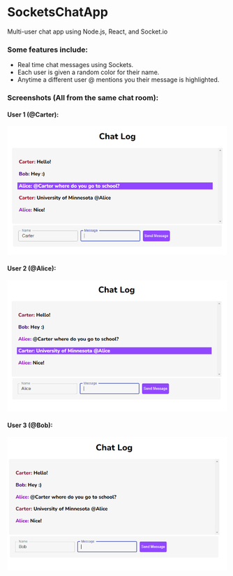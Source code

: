 # SocketsChatApp
Multi-user chat app using Node.js, React, and Socket.io
### Some features include:
- Real time chat messages using Sockets.
- Each user is given a random color for their name.
- Anytime a different user @ mentions you their message is highlighted.

### Screenshots (All from the same chat room):

#### User 1 (@Carter):
![screenshot1](https://github.com/Carter4502/SocketsChatApp/blob/SocketsChatApp/Screenshot_1.png)
#### User 2 (@Alice):
![screenshot2](https://github.com/Carter4502/SocketsChatApp/blob/SocketsChatApp/Screenshot_2.png)
#### User 3 (@Bob):
![screenshot3](https://github.com/Carter4502/SocketsChatApp/blob/SocketsChatApp/Screenshot_3.png)

